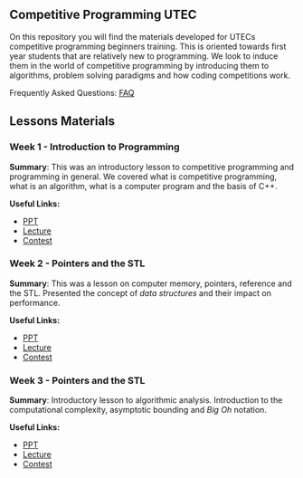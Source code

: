## Competitive Programming UTEC 

On this repository you will find the materials developed for UTECs competitive programming beginners training. This is oriented towards first year students that are relatively new to programming. We look to induce them in the world of competitive programming by introducing them to algorithms, problem solving paradigms and how coding competitions work.

Frequently Asked Questions: [FAQ](https://bit.ly/2Xf09Fa)

## Lessons Materials

### Week 1 - Introduction to Programming

**Summary**: This was an introductory lesson to competitive programming and programming in general. We covered what is competitive programming, what is an algorithm, what is a computer program and the basis of C++.  

**Useful Links:**  
- [PPT](./Lesson1/introduction.pdf)  
- [Lecture](https://utec.zoom.us/rec/share/yvR1EIGp51JLeZWU0mPSA_cKM6jhT6a81SJK-fdeyU4vwZjMUZVlbuKMvjCoylDn)  
- [Contest](https://vjudge.net/contest/367714#rank)  


### Week 2 - Pointers and the STL

**Summary**: This was a lesson on computer memory, pointers, reference and the STL. Presented the concept of *data structures* and their impact on performance.

**Useful Links:**  
- [PPT](./Lesson2/stl.pdf)  
- [Lecture](https://utec.zoom.us/rec/share/29BbdI7s8UJIBdLCwWziaIEQF625eaa8h3cX8vIFn0kON0waexQVKPXcTui4L84W)
- [Contest](https://vjudge.net/contest/369163#rank)  


### Week 3 - Pointers and the STL

**Summary**: Introductory lesson to algorithmic analysis. Introduction to the computational complexity, asymptotic bounding and *Big Oh* notation.

**Useful Links:**  
- [PPT](./Lesson3/asymptotic-notation.pdf)
- [Lecture](https://utec.zoom.us/rec/share/xZRHJJ3-zGFLctbzzGicArZwPr_lT6a80SdN_PAMyhr4QTa2k50GsH-rr7MnYR6f)
- [Contest](https://vjudge.net/contest/370435)  

